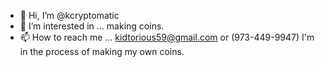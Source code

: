 - 👋 Hi, I’m @kcryptomatic
- 👀 I’m interested in ... making coins.
- 📫 How to reach me ... kidtorious59@gmail.com or (973-449-9947)
I'm in the process of making my own coins.
